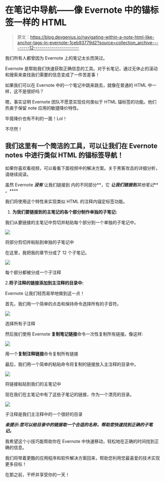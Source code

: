 # 在笔记中导航——像 Evernote 中的锚标签一样的 HTML

> 原文：<https://blog.devgenius.io/navigating-within-a-note-html-like-anchor-tags-in-evernote-1ceb93779d2?source=collection_archive---------12----------------------->

我们所有人都曾因为 Evernote 上的笔记太长而哭过。

Evernote 是帮助我们快速获取正确信息的工具。对于长笔记，通过无休止的滚动和搜索来查找我们需要的信息变成了一件苦差事！

如果我们可以在 Evernote 中的一个笔记中跳来跳去，就像在普通的 HTML 中一样，这不是很好吗？

嗯，事实证明 Evernote 团队不愿意实现任何类似于 HTML 锚标签的功能。他们热衷于保留 note 应用的敏捷降价特性。

毕竟降价也有不利的一面！Lol！

不尽然！

## 我们这里有一个简洁的工具，可以让我们在 Evernote notes 中进行类似 HTML 的锚标签导航！

如果你喜欢看视频，可以看看下面视频中的解决方案。关于黑客攻击的详细分析，请继续阅读。

虽然 Evernote ***没有*** 让我们链接到 内的不同部分**，它 ***让我们链接到****其他笔记*** *。*****

我们将使用这个特性来实现类似 HTML 的注释内锚定标签功能。

1.  **为我们要链接到的主笔记的各个部分制作单独的子笔记:**

我们从要链接的主笔记中剪切并粘贴每个部分到一个单独的子笔记中。

![](img/0ffc680091d68db1104c568a209a7b44.png)

将部分剪切并粘贴到单独的子笔记中

在这里，我把我的章节分成了 12 个子笔记。

![](img/2320712e57d8622fa6fcb7ab56abf75e.png)

每个部分都被分成一个子注释

2.**将子注释的链接添加到主注释的目录中:**

Evernote 让我们轻而易举地做到这一点！

首先，我们用一个简单的点击和保持命令选择所有的子音符。

![](img/c349bb83d32f12191311b66ed0fed615.png)

选择所有子注释

然后我们使用 Evernote **复制笔记链接**命令一次性复制所有链接。像这样:

![](img/5efafc8428c62cac3d7e808318982dc9.png)

用一个**复制注释链接**命令复制所有链接

最后，我们用一个简单的粘贴命令将复制的链接放入主注释的目录中。

![](img/4d33805295f338deedc824cf46bfe01b.png)

将链接粘贴到我们的主笔记中

现在我们在主笔记中有了这些子笔记的链接，作为一个漂亮的目录。

![](img/2d4696821ab154039fd2572872f7bf47.png)

子注释是我们主注释中的一个很好的目录

***亲提示:您可以给目录中的链接取一个合适的名称，帮助您快速找到正确的子笔记。***

我希望这个小技巧能帮助你在 Evernote 中快速移动，轻松地在正确的时间找到正确的信息。

我们将带着更酷的应用程序和软件解决方案回来，帮助您利用您最喜爱的技术实现更多目标！

在那之前，干杯并享受你的一天！
